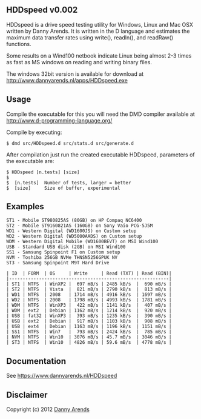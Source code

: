 HDDspeed v0.002
---------------
HDDspeed is a drive speed testing utility for Windows, 
Linux and Mac OSX written by Danny Arends. It is written 
in the D language and estimates the maximum data transfer 
rates using write(), readln(), and readRaw() functions.

Some results on a Wind100 netbook indicate Linux being 
almost 2-3 times as fast as MS windows on reading and 
writing binary files.

The windows 32bit version is available for download at 
http://www.dannyarends.nl/apps/HDDspeed.exe

Usage
-----
Compile the executable for this you will need the DMD 
compiler available at http://www.d-programming-language.org/

Compile by executing:

    $ dmd src/HDDspeed.d src/stats.d src/generate.d

After compilation just run the created executable 
HDDspeed, parameters of the executable are:

    $ HDDspeed [n.tests] [size]
    $  
    $  [n.tests]  Number of tests, larger = better
    $  [size]     Size of buffer, experimental
    
Examples
--------
    ST1 - Mobile ST980825AS (80GB) on HP Compaq NC6400
    ST2 - Mobile ST9160821AS (160GB) on Sony Vaio PCG-5J5M
    WD1 - Western Digital (WD1600JS) on Custom setup
    WD2 - Western Digital (WD5000AADS) on Custom setup
    WDM - Western Digital Mobile (WD1600BEVT) on MSI Wind100
    USB - Standard USB disk (2GB) on MSI Wind100
    SS1 - Samsung Spinpoint F1 on Custom setup
    NVM - Toshiba 256GB NVMe THNSN5256GPUK NV
    ST3 - Samsung Spinpoint M9T Hard Drive

    | ID  | FORM  | OS     | Write     | Read (TXT) | Read (BIN)|
    |-----------------------------------------------------------|
    | ST1 | NTFS  | WinXP2 |  697 mB/s | 2485 kB/s  |  690 mB/s |
    | ST2 | NTFS  | Vista  |  821 mB/s | 2790 kB/s  |  813 mB/s |
    | WD1 | NTFS  | 2008   | 1714 mB/s | 4916 kB/s  | 1697 mB/s |
    | WD2 | NTFS  | 2008   | 1798 mB/s | 4993 kB/s  | 1781 mB/s |
    | WDM | NTFS  | WinXP3 |  422 mB/s | 1141 kB/s  |  407 mB/s |
    | WDM | ext2  | Debian | 1162 mB/s | 1214 kB/s  |  920 mB/s |
    | USB | fat32 | WinXP3 |  393 mB/s | 1235 kB/s  |  390 mB/s |
    | USB | ext2  | Debian |  917 mB/s | 1103 kB/s  |  908 mB/s |
    | USB | ext4  | Debian | 1163 mB/s | 1196 kB/s  | 1151 mB/s |
    | SS1 | NTFS  | Win7   |  793 mB/s | 2424 kB/s  |  785 mB/s |
    | NVM | NTFS  | Win10  | 3076 mB/s | 45.7 mB/s  | 3046 mB/s |
    | ST3 | NTFS  | Win10  | 4826 mB/s | 59.6 mB/s  | 4778 mB/s |

Documentation 
-------------

See https://www.dannyarends.nl/HDDspeed

Disclaimer
----------
Copyright (c) 2012 [Danny Arends](http://www.dannyarends.nl)
